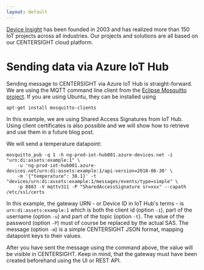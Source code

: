 ```yaml
---
layout: default
---
```


[Device Insight](https://device-insight.com) has been founded in 2003 and has realized
more than 150 IoT projects across all industries. Our projects and solutions are all
based on our CENTERSIGHT cloud platform.

# Sending data via Azure IoT Hub

Sending message to CENTERSIGHT via Azure IoT Hub is straight-forward. We are using
the MQTT command line client from the [Eclipse Mosquitto project](https://mosquitto.org/).
If you are using Ubuntu, they can be installed using

```console
apt-get install mosquitto-clients
```

In this example, we are using Shared Access Signatures from IoT Hub. Using client
certificates is also possible and we will show how to retrieve and use them in a future 
blog post. 

We will send a temperature datapoint:

```console
mosquitto_pub -q 1 -h ng-prod-iot-hub001.azure-devices.net -i "urn:di:assets:example:1" \
    -u 'ng-prod-iot-hub001.azure-devices.net/urn:di:assets:example:1/api-version=2018-06-30' \
    -m '{"temperature": 38.1}' -t "devices/urn:di:assets:example:1/messages/events/type=simple" \
    -p 8883 -V mqttv311 -P "SharedAccessSignature sr=xxx" --capath /etc/ssl/certs
```

In this example, the gateway URN - or Device ID in IoT Hub's terms - is `urn:di:assets:example:1` which
is both the client id (option `-i`), part of the username (option `-u`) and part of the topic (option `-t`).
The value of the password (option `-P`) must of course be replaced by the actual SAS. The message (option `-m`)
is a simple CENTERSIGHT JSON format, mapping datapoint keys to their values. 

After you have sent the message using the command above, the value will be visible in CENTERSIGHT. Keep
in mind, that the gateway must have been created beforehand using the UI or REST API.
